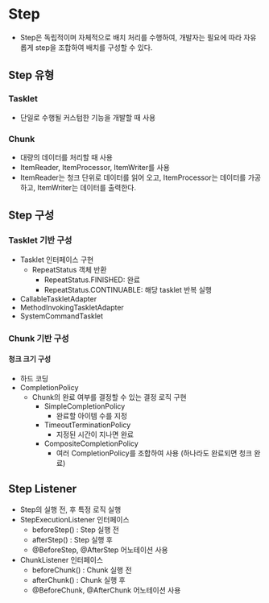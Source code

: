 # Step
- Step은 독립적이며 자체적으로 배치 처리를 수행하여, 개발자는 필요에 따라 자유롭게 step을 조합하여 배치를 구성할 수 있다. 

## Step 유형
### Tasklet
- 단일로 수행될 커스텀한 기능을 개발할 때 사용

### Chunk
- 대량의 데이터를 처리할 때 사용
- ItemReader, ItemProcessor, ItemWriter를 사용
- ItemReader는 청크 단위로 데이터를 읽어 오고, ItemProcessor는 데이터를 가공하고, ItemWriter는 데이터를 출력한다.

## Step 구성
### Tasklet 기반 구성
- Tasklet 인터페이스 구현
  - RepeatStatus 객체 반환
    - RepeatStatus.FINISHED: 완료
    - RepeatStatus.CONTINUABLE: 해당 tasklet 반복 실행
- CallableTaskletAdapter
- MethodInvokingTaskletAdapter
- SystemCommandTasklet


### Chunk 기반 구성
#### 청크 크기 구성
- 하드 코딩
- CompletionPolicy
  - Chunk의 완료 여부를 결정할 수 있는 결정 로직 구현
    - SimpleCompletionPolicy
      - 완료할 아이템 수를 지정
    - TimeoutTerminationPolicy
      - 지정된 시간이 지나면 완료
    - CompositeCompletionPolicy
      - 여러 CompletionPolicy를 조합하여 사용 (하나라도 완료되면 청크 완료)


## Step Listener
- Step의 실행 전, 후 특정 로직 실행
- StepExecutionListener 인터페이스
  - beforeStep() : Step 실행 전
  - afterStep() : Step 실행 후
  - @BeforeStep, @AfterStep 어노테이션 사용
- ChunkListener 인터페이스
  - beforeChunk() : Chunk 실행 전
  - afterChunk() : Chunk 실행 후
  - @BeforeChunk, @AfterChunk 어노테이션 사용





  
